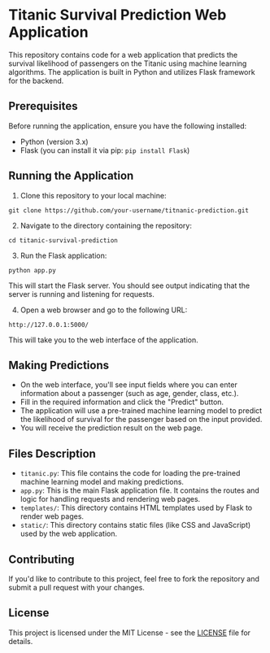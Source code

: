 # Titanic Survival Prediction Web Application

This repository contains code for a web application that predicts the survival likelihood of passengers on the Titanic using machine learning algorithms. The application is built in Python and utilizes Flask framework for the backend.

## Prerequisites

Before running the application, ensure you have the following installed:

- Python (version 3.x)
- Flask (you can install it via pip: `pip install Flask`)

## Running the Application

1. Clone this repository to your local machine:

```
git clone https://github.com/your-username/titnanic-prediction.git
```

2. Navigate to the directory containing the repository:

```
cd titanic-survival-prediction
```

3. Run the Flask application:

```
python app.py
```

This will start the Flask server. You should see output indicating that the server is running and listening for requests.

4. Open a web browser and go to the following URL:

```
http://127.0.0.1:5000/
```

This will take you to the web interface of the application.

## Making Predictions

- On the web interface, you'll see input fields where you can enter information about a passenger (such as age, gender, class, etc.).
- Fill in the required information and click the "Predict" button.
- The application will use a pre-trained machine learning model to predict the likelihood of survival for the passenger based on the input provided.
- You will receive the prediction result on the web page.

## Files Description

- `titanic.py`: This file contains the code for loading the pre-trained machine learning model and making predictions.
- `app.py`: This is the main Flask application file. It contains the routes and logic for handling requests and rendering web pages.
- `templates/`: This directory contains HTML templates used by Flask to render web pages.
- `static/`: This directory contains static files (like CSS and JavaScript) used by the web application.

## Contributing

If you'd like to contribute to this project, feel free to fork the repository and submit a pull request with your changes.

## License

This project is licensed under the MIT License - see the [LICENSE](LICENSE) file for details.
